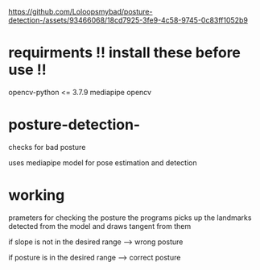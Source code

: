 

https://github.com/Loloopsmybad/posture-detection-/assets/93466068/18cd7925-3fe9-4c58-9745-0c83ff1052b9

# requirments !! install these before use !!
opencv-python <= 3.7.9
mediapipe
opencv


# posture-detection-
checks for bad posture 

uses mediapipe model for pose estimation and detection 

# working 

prameters for checking the posture 
the programs picks up the landmarks detected from the model and draws tangent from them 

if slope is not in the desired range --> wrong posture 

if posture is in the desired range --> correct posture 



